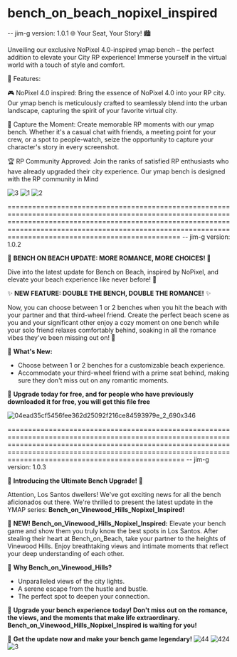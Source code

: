 # bench_on_beach_nopixel_inspired

-- jim-g
version: 1.0.1
🌐 Your Seat, Your Story! 🏙️

Unveiling our exclusive NoPixel 4.0-inspired ymap bench – the perfect addition to elevate your City RP experience! Immerse yourself in the virtual world with a touch of style and comfort.

🌟 Features:

🎮 NoPixel 4.0 inspired: Bring the essence of NoPixel 4.0 into your RP city. Our ymap bench is meticulously crafted to seamlessly blend into the urban landscape, capturing the spirit of your favorite virtual city.

📸 Capture the Moment: Create memorable RP moments with our ymap bench. Whether it's a casual chat with friends, a meeting point for your crew, or a spot to people-watch, seize the opportunity to capture your character's story in every screenshot.

🏆 RP Community Approved: Join the ranks of satisfied RP enthusiasts who have already upgraded their city experience. Our ymap bench is designed with the RP community in Mind

![3](https://github.com/jimgordon20/bench_on_beach_nopixel_inspired/assets/110393030/9c9c9ab3-5f28-4c08-b884-8b6ded7ae44a)
![1](https://github.com/jimgordon20/bench_on_beach_nopixel_inspired/assets/110393030/91282a74-0e2a-427c-8419-fe42ae0585fb)
![2](https://github.com/jimgordon20/bench_on_beach_nopixel_inspired/assets/110393030/760e7606-fc43-44b9-92b2-1cc5b0f6df67)

==================================================================================================================================================================================================================================================================
-- jim-g
version: 1.0.2

🌴 **BENCH ON BEACH UPDATE: MORE ROMANCE, MORE CHOICES! 🌊**

Dive into the latest update for Bench on Beach, inspired by NoPixel, and elevate your beach experience like never before! 🌅

✨ **NEW FEATURE: DOUBLE THE BENCH, DOUBLE THE ROMANCE!** ✨

Now, you can choose between 1 or 2 benches when you hit the beach with your partner and that third-wheel friend. Create the perfect beach scene as you and your significant other enjoy a cozy moment on one bench while your solo friend relaxes comfortably behind, soaking in all the romance vibes they've been missing out on! 💑

🌟 **What's New:**

* Choose between 1 or 2 benches for a customizable beach experience.
* Accommodate your third-wheel friend with a prime seat behind, making sure they don't miss out on any romantic moments.

🚀 **Upgrade today for free, and for people who have previously downloaded it for free, you will get this file free**

![04ead35cf5456fee362d25092f216ce84593979e_2_690x346](https://github.com/jimgordon20/bench_on_beach_nopixel_inspired/assets/110393030/f9c8aed8-9042-44ce-88cb-60ae4d7cede7)

===================================================================================================================================================================================================================================================================
-- jim-g
version: 1.0.3

🌟 **Introducing the Ultimate Bench Upgrade! 🌟**

Attention, Los Santos dwellers! We've got exciting news for all the bench aficionados out there. We're thrilled to present the latest update in the YMAP series: **Bench_on_Vinewood_Hills_Nopixel_Inspired!**

🌄 **NEW! Bench_on_Vinewood_Hills_Nopixel_Inspired:** Elevate your bench game and show them you truly know the best spots in Los Santos. After stealing their heart at Bench_on_Beach, take your partner to the heights of Vinewood Hills. Enjoy breathtaking views and intimate moments that reflect your deep understanding of each other.

💑 **Why Bench_on_Vinewood_Hills?**

* Unparalleled views of the city lights.
* A serene escape from the hustle and bustle.
* The perfect spot to deepen your connection.

🎉 **Upgrade your bench experience today! Don't miss out on the romance, the views, and the moments that make life extraordinary. Bench_on_Vinewood_Hills_Nopixel_Inspired is waiting for you!**

📢 **Get the update now and make your bench game legendary!**
![44](https://github.com/jimgordon20/bench_on_beach_nopixel_inspired/assets/110393030/863d2d40-6010-443f-b617-bf4258056003)
![424](https://github.com/jimgordon20/bench_on_beach_nopixel_inspired/assets/110393030/579cc57b-8349-4be7-a93b-028f548a44a2)
![3](https://github.com/jimgordon20/bench_on_beach_nopixel_inspired/assets/110393030/aabe4b6e-e7ca-4136-958a-7660a0ec92d4)



